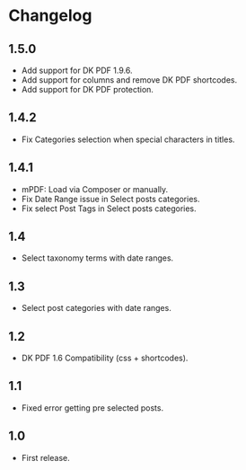 # Changelog

## 1.5.0
- Add support for DK PDF 1.9.6.
- Add support for columns and remove DK PDF shortcodes. 
- Add support for DK PDF protection.

## 1.4.2
- Fix Categories selection when special characters in titles.

## 1.4.1
- mPDF: Load via Composer or manually.
- Fix Date Range issue in Select posts categories.
- Fix select Post Tags in Select posts categories.

## 1.4
-  Select taxonomy terms with date ranges.

## 1.3
-  Select post categories with date ranges.

## 1.2
- DK PDF 1.6 Compatibility (css + shortcodes).

## 1.1
- Fixed error getting pre selected posts.

## 1.0
- First release.
